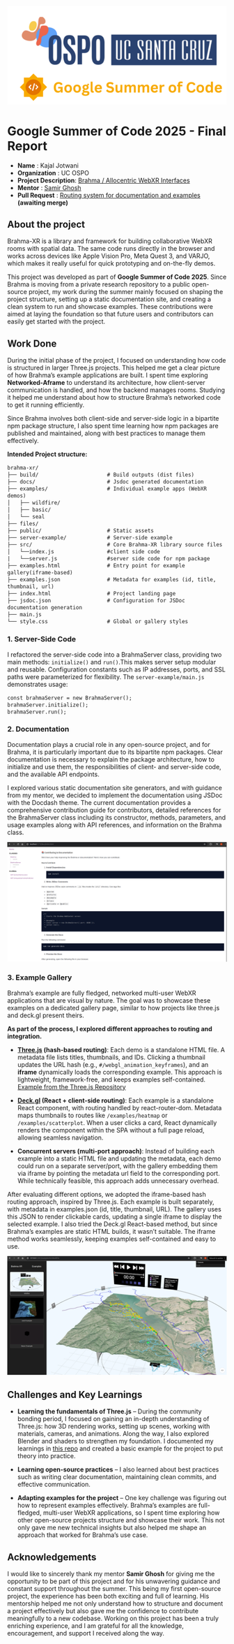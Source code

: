 ![alt text](/Images/Banner.png)
---

# Google Summer of Code 2025 - Final Report
- **Name** : Kajal Jotwani
- **Organization** : UC OSPO
- **Project Description**: [Brahma / Allocentric WebXR Interfaces](https://ucsc-ospo.github.io/project/osre25/ucsc/brahma/)
- **Mentor** : [Samir Ghosh ](https://github.com/smrghsh)
- **Pull Request** : [Routing system for documentation and examples](https://github.com/smrghsh/brahma-xr/pull/3) **(awaiting merge)**

## About the project 
Brahma-XR is a library and framework for building collaborative WebXR rooms with spatial data. The same code runs directly in the browser and works across devices like Apple Vision Pro, Meta Quest 3, and VARJO, which makes it really useful for quick prototyping and on-the-fly demos.

This project was developed as part of **Google Summer of Code 2025**. Since Brahma is moving from a private research repository to a public open-source project, my work during the summer mainly focused on shaping the project structure, setting up a static documentation site, and creating a clean system to run and showcase examples. These contributions were aimed at laying the foundation so that future users and contributors can easily get started with the project.

## Work Done
During the initial phase of the project, I focused on understanding how code is structured in larger Three.js projects. This helped me get a clear picture of how Brahma’s example applications are built. I spent time exploring **Networked-Aframe** to understand its architecture, how client-server communication is handled, and how the backend manages rooms. Studying it helped me understand about how to structure Brahma’s networked code to get it running efficiently.

Since Brahma involves both client-side and server-side logic in a bipartite npm package structure, I also spent time learning how npm packages are published and maintained, along with best practices to manage them effectively.

**Intended Project structure:**

```
brahma-xr/
├── build/                      # Build outputs (dist files)
├── docs/                       # Jsdoc generated documentation
├── examples/                   # Individual example apps (WebXR demos)
│   ├── wildfire/               
│   ├── basic/                  
│   └── seal                    
├── files/                      
├── public/                     # Static assets 
├── server-example/             # Server-side example
├── src/                        # Core Brahma-XR library source files
│   └──index.js			        #client side code 
|   └──server.js			    #server side code for npm package            
├── examples.html               # Entry point for example gallery(iframe-based)
├── examples.json               # Metadata for examples (id, title, thumbnail, url)
├── index.html                  # Project landing page
├── jsdoc.json                  # Configuration for JSDoc documentation generation
├── main.js                     
└── style.css                   # Global or gallery styles
```

### 1. Server-Side Code 
I refactored the server-side code into a BrahmaServer class, providing two main methods: `initialize()` and `run()`.This makes server setup modular and reusable. Configuration constants such as IP addresses, ports, and SSL paths were parameterized for flexibility. The `server-example/main.js` demonstrates usage:

```
const brahmaServer = new BrahmaServer();
brahmaServer.initialize();
brahmaServer.run();
```


### 2. Documentation 

Documentation plays a crucial role in any open-source project, and for Brahma, it is particularly important due to its bipartite npm packages. Clear documentation is necessary to explain the package architecture, how to initialize and use them, the responsibilities of client- and server-side code, and the available API endpoints.

I explored various static documentation site generators, and with guidance from my mentor, we decided to implement the documentation using JSDoc with the Docdash theme. The current documentation provides a comprehensive contribution guide for contributors, detailed references for the BrahmaServer class including its constructor, methods, parameters, and usage examples along with API references, and information on the Brahma class.

![alt text](/Images/Documentation.png)

### 3. Example Gallery 
Brahma’s example are fully fledged, networked multi-user WebXR applications that are visual by nature. The goal was to showcase these examples on a dedicated gallery page, similar to how projects like three.js and deck.gl present theirs.

**As part of the process, I explored different approaches to routing and integration.** 

- **[Three.js](https://github.com/mrdoob/three.js) (hash-based routing)**:
Each demo is a standalone HTML file. A metadata file lists titles, thumbnails, and IDs. Clicking a thumbnail updates the URL hash (e.g., `#/webgl_animation_keyframes`), and an **iframe** dynamically loads the corresponding example. This approach is lightweight, framework-free, and keeps examples self-contained. [Example from the Three.js Repository](https://github.com/mrdoob/three.js/blob/0f246617770fac88855ce916f3f5b234d4f1d032/examples/index.html)

- **[Deck.gl](https://github.com/visgl/deck.gl) (React + client-side routing)**:
Each example is a standalone React component, with routing handled by react-router-dom. Metadata maps thumbnails to routes like `/examples/heatmap` or `/examples/scatterplot`. When a user clicks a card, React dynamically renders the component within the SPA without a full page reload, allowing seamless navigation.

- **Concurrent servers (multi-port approach)**:
Instead of building each example into a static HTML file and updating the metadata, each demo could run on a separate server/port, with the gallery embedding them via iframe by pointing the metadata url field to the corresponding port. While technically feasible, this approach adds unnecessary overhead.

After evaluating different options, we adopted the iframe-based hash routing approach, inspired by Three.js. Each example is built separately, with metadata in examples.json (id, title, thumbnail, URL). The gallery uses this JSON to render clickable cards, updating a single iframe to display the selected example. I also tried the Deck.gl React-based method, but since Brahma’s examples are static HTML builds, it wasn’t suitable. The iframe method works seamlessly, keeping examples self-contained and easy to use.

![alt text](/Images/Examples-page.png)


## Challenges and Key Learnings

- **Learning the fundamentals of Three.js** – During the community bonding period, I focused on gaining an in-depth understanding of Three.js: how 3D rendering works, setting up scenes, working with materials, cameras, and animations. Along the way, I also explored Blender and shaders to strengthen my foundation. I documented my learnings in [this repo](https://github.com/kajal-jotwani/Learning_three.js)
 and created a basic example for the project to put theory into practice.

- **Learning open-source practices** – I also learned about best practices such as writing clear documentation, maintaining clean commits, and effective communication.

- **Adapting examples for the project** – One key challenge was figuring out how to represent examples effectively. Brahma’s examples are full-fledged, multi-user WebXR applications, so I spent time exploring how other open-source projects structure and showcase their work. This not only gave me new technical insights but also helped me shape an approach that worked for Brahma’s use case.

## Acknowledgements 
I would like to sincerely thank my mentor **Samir Ghosh** for giving me the opportunity to be part of this project and for his unwavering guidance and constant support throughout the summer. This being my first open-source project, the experience has been both exciting and full of learning. His mentorship helped me not only understand how to structure and document a project effectively but also gave me the confidence to contribute meaningfully to a new codebase. Working on this project has been a truly enriching experience, and I am grateful for all the knowledge, encouragement, and support I received along the way.
